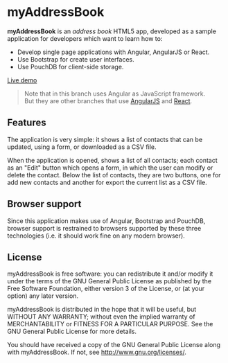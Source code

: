 myAddressBook
=============

**myAddressBook** is an _address book_ HTML5 app, developed as a sample application for developers which want to learn how to:

 * Develop single page applications with Angular, AngularJS or React.
 * Use Bootstrap for create user interfaces.
 * Use PouchDB for client-side storage.

[Live demo](http://jfmdev.github.io/myAddressBook/angular/ "myAddressBook - Live demo")

> Note that in this branch uses Angular as JavaScript framework.  
> But they are other branches that use [AngularJS](https://github.com/jfmdev/ngAddressBook/tree/angularjs) and [React](https://github.com/jfmdev/ngAddressBook/tree/react).

Features
--------

The application is very simple: it shows a list of contacts that can be updated, using a form, or downloaded as a CSV file.

When the application is opened, shows a list of all contacts;
each contact as an "Edit" button which opens a form, in which the user can modify
or delete the contact. Below the list of contacts, they are two buttons, one for add new contacts and another for export the current list as a CSV file.

Browser support
---------------

Since this application makes use of Angular, Bootstrap and PouchDB, browser support is restrained to browsers supported by these three technologies (i.e. it should work fine on any modern browser).

License
-------

myAddressBook is free software: you can redistribute it and/or modify
it under the terms of the GNU General Public License as published by
the Free Software Foundation, either version 3 of the License, or
(at your option) any later version.

myAddressBook is distributed in the hope that it will be useful,
but WITHOUT ANY WARRANTY; without even the implied warranty of
MERCHANTABILITY or FITNESS FOR A PARTICULAR PURPOSE.  See the
GNU General Public License for more details.

You should have received a copy of the GNU General Public License
along with myAddressBook. If not, see <http://www.gnu.org/licenses/>.